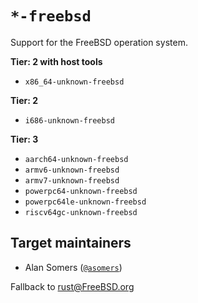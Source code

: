 # `*-freebsd`

Support for the FreeBSD operation system.

**Tier: 2 with host tools**

- `x86_64-unknown-freebsd`

**Tier: 2**

- `i686-unknown-freebsd`

**Tier: 3**

- `aarch64-unknown-freebsd`
- `armv6-unknown-freebsd`
- `armv7-unknown-freebsd`
- `powerpc64-unknown-freebsd`
- `powerpc64le-unknown-freebsd`
- `riscv64gc-unknown-freebsd`

## Target maintainers

- Alan Somers ([`@asomers`](https://github.com/asomers))

Fallback to rust@FreeBSD.org
